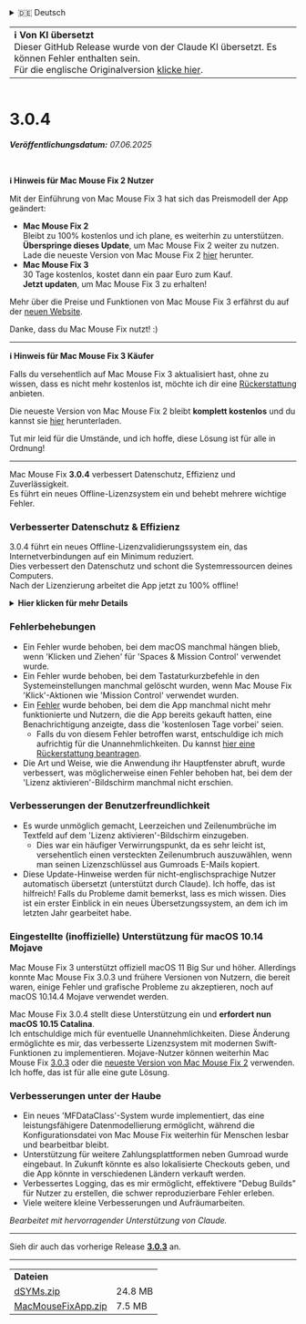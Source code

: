 <details>
<summary>🇩🇪 Deutsch</summary>

[🇬🇧 English (GitHub Release)](https://github.com/noah-nuebling/mac-mouse-fix/releases/tag/3.0.4)\
**🇩🇪 Deutsch**\
[🇻🇳 Tiếng Việt](https://redirect.macmousefix.com/?target=mmf-release&tag=3.0.4&locale=vi)\
[🇨🇳 中文 (简体)](https://redirect.macmousefix.com/?target=mmf-release&tag=3.0.4&locale=zh-Hans)\
[🇨🇳 中文 (繁體)](https://redirect.macmousefix.com/?target=mmf-release&tag=3.0.4&locale=zh-Hant)\
[🇭🇰 中文（香港)](https://redirect.macmousefix.com/?target=mmf-release&tag=3.0.4&locale=zh-HK)\
[🇰🇷 한국어](https://redirect.macmousefix.com/?target=mmf-release&tag=3.0.4&locale=ko)\
[Help translate Mac Mouse Fix to different languages!](https://github.com/noah-nuebling/mac-mouse-fix/discussions/731)
</details>
<table align=><td>
<b>ℹ️ Von KI übersetzt</b><br>
Dieser GitHub Release wurde von der Claude KI übersetzt. Es können Fehler enthalten sein.<br>
Für die englische Originalversion <a href="https://github.com/noah-nuebling/mac-mouse-fix/releases/tag/3.0.4">klicke hier</a>.
</td></table>

<table></table>

# 3.0.4
***Veröffentlichungsdatum:** 07.06.2025*

<br>

**ℹ️ Hinweis für Mac Mouse Fix 2 Nutzer**

Mit der Einführung von Mac Mouse Fix 3 hat sich das Preismodell der App geändert:

- **Mac Mouse Fix 2**\
Bleibt zu 100% kostenlos und ich plane, es weiterhin zu unterstützen.\
**Überspringe dieses Update**, um Mac Mouse Fix 2 weiter zu nutzen. Lade die neueste Version von Mac Mouse Fix 2 [hier](https://redirect.macmousefix.com/?target=mmf2-latest&locale=de) herunter.
- **Mac Mouse Fix 3**\
30 Tage kostenlos, kostet dann ein paar Euro zum Kauf.\
**Jetzt updaten**, um Mac Mouse Fix 3 zu erhalten!

Mehr über die Preise und Funktionen von Mac Mouse Fix 3 erfährst du auf der [neuen Website](https://macmousefix.com/).

Danke, dass du Mac Mouse Fix nutzt! :)

---

**ℹ️ Hinweis für Mac Mouse Fix 3 Käufer**

Falls du versehentlich auf Mac Mouse Fix 3 aktualisiert hast, ohne zu wissen, dass es nicht mehr kostenlos ist, möchte ich dir eine [Rückerstattung](https://redirect.macmousefix.com/?target=mmf-apply-for-refund&locale=de) anbieten.

Die neueste Version von Mac Mouse Fix 2 bleibt **komplett kostenlos** und du kannst sie [hier](https://redirect.macmousefix.com/?target=mmf2-latest&locale=de) herunterladen.

Tut mir leid für die Umstände, und ich hoffe, diese Lösung ist für alle in Ordnung!

---

Mac Mouse Fix **3.0.4** verbessert Datenschutz, Effizienz und Zuverlässigkeit.\
Es führt ein neues Offline-Lizenzsystem ein und behebt mehrere wichtige Fehler.

### Verbesserter Datenschutz & Effizienz

3.0.4 führt ein neues Offline-Lizenzvalidierungssystem ein, das Internetverbindungen auf ein Minimum reduziert.\
Dies verbessert den Datenschutz und schont die Systemressourcen deines Computers.\
Nach der Lizenzierung arbeitet die App jetzt zu 100% offline!

<details>
<summary><b>Hier klicken für mehr Details</b></summary>
Frühere Versionen validierten Lizenzen bei jedem Start online, wodurch Verbindungsprotokolle möglicherweise auf Servern von Drittanbietern (GitHub und Gumroad) gespeichert werden konnten. Das neue System eliminiert unnötige Verbindungen – nach der ersten Lizenzaktivierung verbindet es sich nur noch mit dem Internet, wenn lokale Lizenzdaten beschädigt sind.
<br><br>
Auch wenn ich persönlich nie Nutzerverhalten aufgezeichnet habe, ermöglichte das vorherige System theoretisch Drittanbieter-Servern, IP-Adressen und Verbindungszeiten zu protokollieren. Gumroad konnte auch deinen Lizenzschlüssel protokollieren und ihn möglicherweise mit persönlichen Informationen verknüpfen, die sie beim Kauf von Mac Mouse Fix über dich gespeichert haben.
<br><br>
Diese subtilen Datenschutzprobleme hatte ich beim Aufbau des ursprünglichen Lizenzsystems nicht bedacht, aber jetzt ist Mac Mouse Fix so privat und internetfrei wie möglich!
<br><br>
Siehe auch <a href=https://gumroad.com/privacy>Gumroads Datenschutzerklärung</a> und meinen <a href=https://github.com/noah-nuebling/mac-mouse-fix/issues/976#issuecomment-2140955801>GitHub-Kommentar</a>.

</details>

### Fehlerbehebungen

- Ein Fehler wurde behoben, bei dem macOS manchmal hängen blieb, wenn 'Klicken und Ziehen' für 'Spaces & Mission Control' verwendet wurde.
- Ein Fehler wurde behoben, bei dem Tastaturkurzbefehle in den Systemeinstellungen manchmal gelöscht wurden, wenn Mac Mouse Fix 'Klick'-Aktionen wie 'Mission Control' verwendet wurden.
- Ein [Fehler](https://github.com/noah-nuebling/mac-mouse-fix/issues?q=state%3Aopen%20label%3A%22%27Free%20days%20are%20over%27%20bug%22) wurde behoben, bei dem die App manchmal nicht mehr funktionierte und Nutzern, die die App bereits gekauft hatten, eine Benachrichtigung anzeigte, dass die 'kostenlosen Tage vorbei' seien.
    - Falls du von diesem Fehler betroffen warst, entschuldige ich mich aufrichtig für die Unannehmlichkeiten. Du kannst [hier eine Rückerstattung beantragen](https://redirect.macmousefix.com/?message=&target=mmf-apply-for-refund&locale=de).
- Die Art und Weise, wie die Anwendung ihr Hauptfenster abruft, wurde verbessert, was möglicherweise einen Fehler behoben hat, bei dem der 'Lizenz aktivieren'-Bildschirm manchmal nicht erschien.

### Verbesserungen der Benutzerfreundlichkeit

- Es wurde unmöglich gemacht, Leerzeichen und Zeilenumbrüche im Textfeld auf dem 'Lizenz aktivieren'-Bildschirm einzugeben.
    - Dies war ein häufiger Verwirrungspunkt, da es sehr leicht ist, versehentlich einen versteckten Zeilenumbruch auszuwählen, wenn man seinen Lizenzschlüssel aus Gumroads E-Mails kopiert.
- Diese Update-Hinweise werden für nicht-englischsprachige Nutzer automatisch übersetzt (unterstützt durch Claude). Ich hoffe, das ist hilfreich! Falls du Probleme damit bemerkst, lass es mich wissen. Dies ist ein erster Einblick in ein neues Übersetzungssystem, an dem ich im letzten Jahr gearbeitet habe.

### Eingestellte (inoffizielle) Unterstützung für macOS 10.14 Mojave

Mac Mouse Fix 3 unterstützt offiziell macOS 11 Big Sur und höher. Allerdings konnte Mac Mouse Fix 3.0.3 und frühere Versionen von Nutzern, die bereit waren, einige Fehler und grafische Probleme zu akzeptieren, noch auf macOS 10.14.4 Mojave verwendet werden.

Mac Mouse Fix 3.0.4 stellt diese Unterstützung ein und **erfordert nun macOS 10.15 Catalina**.\
Ich entschuldige mich für eventuelle Unannehmlichkeiten. Diese Änderung ermöglichte es mir, das verbesserte Lizenzsystem mit modernen Swift-Funktionen zu implementieren. Mojave-Nutzer können weiterhin Mac Mouse Fix [3.0.3](https://redirect.macmousefix.com/?target=mmf-release&tag=3.0.3&locale=de) oder die [neueste Version von Mac Mouse Fix 2](https://redirect.macmousefix.com/?target=mmf2-latest&locale=de) verwenden. Ich hoffe, das ist für alle eine gute Lösung.

### Verbesserungen unter der Haube

- Ein neues 'MFDataClass'-System wurde implementiert, das eine leistungsfähigere Datenmodellierung ermöglicht, während die Konfigurationsdatei von Mac Mouse Fix weiterhin für Menschen lesbar und bearbeitbar bleibt.
- Unterstützung für weitere Zahlungsplattformen neben Gumroad wurde eingebaut. In Zukunft könnte es also lokalisierte Checkouts geben, und die App könnte in verschiedenen Ländern verkauft werden.
- Verbessertes Logging, das es mir ermöglicht, effektivere "Debug Builds" für Nutzer zu erstellen, die schwer reproduzierbare Fehler erleben.
- Viele weitere kleine Verbesserungen und Aufräumarbeiten.

*Bearbeitet mit hervorragender Unterstützung von Claude.*

---

Sieh dir auch das vorherige Release [**3.0.3**](https://redirect.macmousefix.com/?target=mmf-release&tag=3.0.3&locale=de) an.

---

<table align="start">
<tr>
    <td colspan=2>
        <b>Dateien</b>
    </td>
</tr>
<tr>
    <td><a href="https://github.com/noah-nuebling/mac-mouse-fix/releases/download/3.0.4/dSYMs.zip">dSYMs.zip</a></td>
    <td>24.8 MB</td>
</tr>
<tr>
    <td><a href="https://github.com/noah-nuebling/mac-mouse-fix/releases/download/3.0.4/MacMouseFixApp.zip">MacMouseFixApp.zip</a></td>
    <td>7.5 MB</td>
</tr>
</table>
